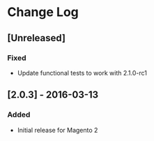 # Change Log

## [Unreleased]
### Fixed
- Update functional tests to work with 2.1.0-rc1

## [2.0.3] - 2016-03-13
### Added
- Initial release for Magento 2
